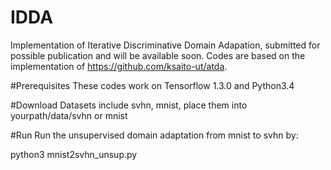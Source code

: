 # IDDA

Implementation of Iterative Discriminative Domain Adapation, submitted for possible publication and will be available soon. 
Codes are based on the implementation of https://github.com/ksaito-ut/atda. 

#Prerequisites
These codes work on Tensorflow 1.3.0 and Python3.4

#Download
Datasets include svhn, mnist, place them into yourpath/data/svhn or mnist

#Run
Run the unsupervised domain adaptation from mnist to svhn by:
 
 python3  mnist2svhn_unsup.py
